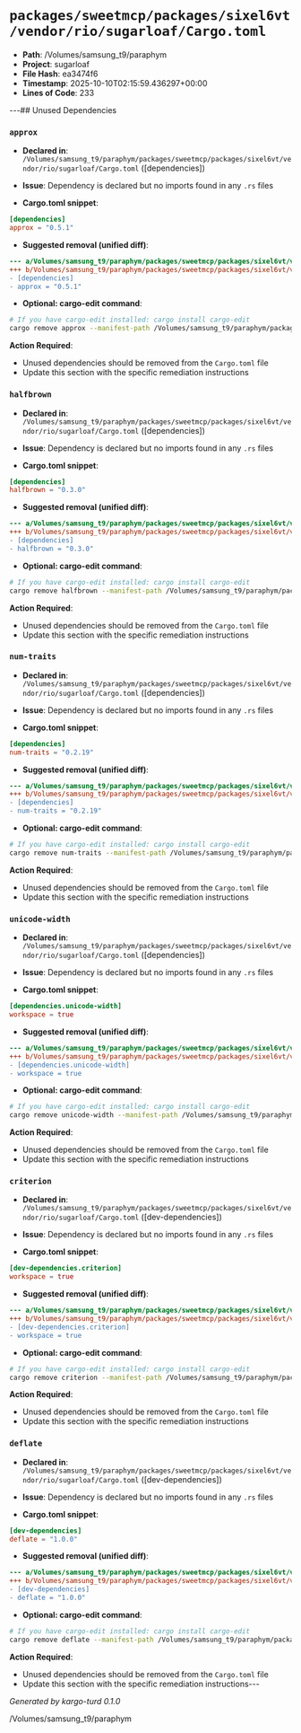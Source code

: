 # `packages/sweetmcp/packages/sixel6vt/vendor/rio/sugarloaf/Cargo.toml`

- **Path**: /Volumes/samsung_t9/paraphym
- **Project**: sugarloaf
- **File Hash**: ea3474f6  
- **Timestamp**: 2025-10-10T02:15:59.436297+00:00  
- **Lines of Code**: 233

---## Unused Dependencies
### `approx`

- **Declared in**: `/Volumes/samsung_t9/paraphym/packages/sweetmcp/packages/sixel6vt/vendor/rio/sugarloaf/Cargo.toml` ([dependencies])
- **Issue**: Dependency is declared but no imports found in any `.rs` files

- **Cargo.toml snippet**:
```toml
[dependencies]
approx = "0.5.1"
```

- **Suggested removal (unified diff)**:
```diff
--- a/Volumes/samsung_t9/paraphym/packages/sweetmcp/packages/sixel6vt/vendor/rio/sugarloaf/Cargo.toml
+++ b/Volumes/samsung_t9/paraphym/packages/sweetmcp/packages/sixel6vt/vendor/rio/sugarloaf/Cargo.toml
- [dependencies]
- approx = "0.5.1"
```

- **Optional: cargo-edit command**:
```bash
# If you have cargo-edit installed: cargo install cargo-edit
cargo remove approx --manifest-path /Volumes/samsung_t9/paraphym/packages/sweetmcp/packages/sixel6vt/vendor/rio/sugarloaf/Cargo.toml
```

**Action Required**:
- Unused dependencies should be removed from the `Cargo.toml` file
- Update this section with the specific remediation instructions
### `halfbrown`

- **Declared in**: `/Volumes/samsung_t9/paraphym/packages/sweetmcp/packages/sixel6vt/vendor/rio/sugarloaf/Cargo.toml` ([dependencies])
- **Issue**: Dependency is declared but no imports found in any `.rs` files

- **Cargo.toml snippet**:
```toml
[dependencies]
halfbrown = "0.3.0"
```

- **Suggested removal (unified diff)**:
```diff
--- a/Volumes/samsung_t9/paraphym/packages/sweetmcp/packages/sixel6vt/vendor/rio/sugarloaf/Cargo.toml
+++ b/Volumes/samsung_t9/paraphym/packages/sweetmcp/packages/sixel6vt/vendor/rio/sugarloaf/Cargo.toml
- [dependencies]
- halfbrown = "0.3.0"
```

- **Optional: cargo-edit command**:
```bash
# If you have cargo-edit installed: cargo install cargo-edit
cargo remove halfbrown --manifest-path /Volumes/samsung_t9/paraphym/packages/sweetmcp/packages/sixel6vt/vendor/rio/sugarloaf/Cargo.toml
```

**Action Required**:
- Unused dependencies should be removed from the `Cargo.toml` file
- Update this section with the specific remediation instructions
### `num-traits`

- **Declared in**: `/Volumes/samsung_t9/paraphym/packages/sweetmcp/packages/sixel6vt/vendor/rio/sugarloaf/Cargo.toml` ([dependencies])
- **Issue**: Dependency is declared but no imports found in any `.rs` files

- **Cargo.toml snippet**:
```toml
[dependencies]
num-traits = "0.2.19"
```

- **Suggested removal (unified diff)**:
```diff
--- a/Volumes/samsung_t9/paraphym/packages/sweetmcp/packages/sixel6vt/vendor/rio/sugarloaf/Cargo.toml
+++ b/Volumes/samsung_t9/paraphym/packages/sweetmcp/packages/sixel6vt/vendor/rio/sugarloaf/Cargo.toml
- [dependencies]
- num-traits = "0.2.19"
```

- **Optional: cargo-edit command**:
```bash
# If you have cargo-edit installed: cargo install cargo-edit
cargo remove num-traits --manifest-path /Volumes/samsung_t9/paraphym/packages/sweetmcp/packages/sixel6vt/vendor/rio/sugarloaf/Cargo.toml
```

**Action Required**:
- Unused dependencies should be removed from the `Cargo.toml` file
- Update this section with the specific remediation instructions
### `unicode-width`

- **Declared in**: `/Volumes/samsung_t9/paraphym/packages/sweetmcp/packages/sixel6vt/vendor/rio/sugarloaf/Cargo.toml` ([dependencies])
- **Issue**: Dependency is declared but no imports found in any `.rs` files

- **Cargo.toml snippet**:
```toml
[dependencies.unicode-width]
workspace = true
```

- **Suggested removal (unified diff)**:
```diff
--- a/Volumes/samsung_t9/paraphym/packages/sweetmcp/packages/sixel6vt/vendor/rio/sugarloaf/Cargo.toml
+++ b/Volumes/samsung_t9/paraphym/packages/sweetmcp/packages/sixel6vt/vendor/rio/sugarloaf/Cargo.toml
- [dependencies.unicode-width]
- workspace = true
```

- **Optional: cargo-edit command**:
```bash
# If you have cargo-edit installed: cargo install cargo-edit
cargo remove unicode-width --manifest-path /Volumes/samsung_t9/paraphym/packages/sweetmcp/packages/sixel6vt/vendor/rio/sugarloaf/Cargo.toml
```

**Action Required**:
- Unused dependencies should be removed from the `Cargo.toml` file
- Update this section with the specific remediation instructions
### `criterion`

- **Declared in**: `/Volumes/samsung_t9/paraphym/packages/sweetmcp/packages/sixel6vt/vendor/rio/sugarloaf/Cargo.toml` ([dev-dependencies])
- **Issue**: Dependency is declared but no imports found in any `.rs` files

- **Cargo.toml snippet**:
```toml
[dev-dependencies.criterion]
workspace = true
```

- **Suggested removal (unified diff)**:
```diff
--- a/Volumes/samsung_t9/paraphym/packages/sweetmcp/packages/sixel6vt/vendor/rio/sugarloaf/Cargo.toml
+++ b/Volumes/samsung_t9/paraphym/packages/sweetmcp/packages/sixel6vt/vendor/rio/sugarloaf/Cargo.toml
- [dev-dependencies.criterion]
- workspace = true
```

- **Optional: cargo-edit command**:
```bash
# If you have cargo-edit installed: cargo install cargo-edit
cargo remove criterion --manifest-path /Volumes/samsung_t9/paraphym/packages/sweetmcp/packages/sixel6vt/vendor/rio/sugarloaf/Cargo.toml
```

**Action Required**:
- Unused dependencies should be removed from the `Cargo.toml` file
- Update this section with the specific remediation instructions
### `deflate`

- **Declared in**: `/Volumes/samsung_t9/paraphym/packages/sweetmcp/packages/sixel6vt/vendor/rio/sugarloaf/Cargo.toml` ([dev-dependencies])
- **Issue**: Dependency is declared but no imports found in any `.rs` files

- **Cargo.toml snippet**:
```toml
[dev-dependencies]
deflate = "1.0.0"
```

- **Suggested removal (unified diff)**:
```diff
--- a/Volumes/samsung_t9/paraphym/packages/sweetmcp/packages/sixel6vt/vendor/rio/sugarloaf/Cargo.toml
+++ b/Volumes/samsung_t9/paraphym/packages/sweetmcp/packages/sixel6vt/vendor/rio/sugarloaf/Cargo.toml
- [dev-dependencies]
- deflate = "1.0.0"
```

- **Optional: cargo-edit command**:
```bash
# If you have cargo-edit installed: cargo install cargo-edit
cargo remove deflate --manifest-path /Volumes/samsung_t9/paraphym/packages/sweetmcp/packages/sixel6vt/vendor/rio/sugarloaf/Cargo.toml
```

**Action Required**:
- Unused dependencies should be removed from the `Cargo.toml` file
- Update this section with the specific remediation instructions---

*Generated by kargo-turd 0.1.0*

/Volumes/samsung_t9/paraphym